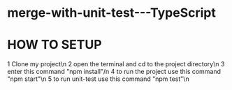 # merge-with-unit-test---TypeScript

# HOW TO SETUP
1 Clone my project\n
2 open the terminal and cd to the project directory\n
3 enter this command "npm install"/n
4 to run the project use this command "npm start"\n
5 to run unit-test use this command "npm test"\n
